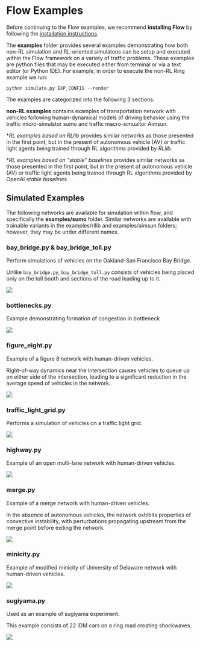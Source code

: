 # Flow Examples

Before continuing to the Flow examples, we recommend **installing Flow** by 
following the [installation instructions](
https://flow.readthedocs.io/en/latest/flow_setup.html).

The **examples** folder provides several examples demonstrating how 
both non-RL simulation and RL-oriented simulatons can be setup and executed 
within the Flow framework on a variety of traffic problems. These examples are 
python files that may be executed either from terminal or via a text editor (or 
Python IDE). For example, in order to execute the non-RL Ring example we run:

```shell
python simulate.py EXP_CONFIG --render
```

The examples are categorized into the following 3 sections:

**non-RL examples** contains examples of transportation network with vehicles
following human-dynamical models of driving behavior using the traffic 
micro-simulator sumo and traffic macro-simualtor Aimsun.

**RL examples based on RLlib* provides similar networks as those presented in 
the first point, but in the present of autonomous vehicle (AV) or traffic light agents 
being trained through RL algorithms provided by *RLlib*.

**RL examples based on "stable" baselines* provides similar networks as those 
presented in the first point, but in the present of autonomous vehicle (AV) or traffic 
light agents being trained through RL algorithms provided by OpenAI *stable 
baselines*.

## Simulated Examples

The following networks are available for simulation within flow, and 
specifically the **examples/sumo** folder. Similar networks are available with 
trainable variants in the examples/rllib and examples/aimsun folders; however, 
they may be under different names.

### bay_bridge.py \& bay_bridge_toll.py

Perform simulations of vehicles on the Oakland-San Francisco Bay Bridge.

Unlike `bay_bridge.py`, `bay_bridge_toll.py` consists of vehicles being placed 
only on the toll booth and sections of the road leading up to it.

![](https://raw.githubusercontent.com/flow-project/flow/master/docs/img/bay_bridge.gif)

### bottlenecks.py

Example demonstrating formation of congestion in bottleneck

![](https://raw.githubusercontent.com/flow-project/flow/master/docs/img/bottlenecks.gif)

### figure_eight.py

Example of a figure 8 network with human-driven vehicles.

Right-of-way dynamics near the intersection causes vehicles to queue up on
either side of the intersection, leading to a significant reduction in the
average speed of vehicles in the network.

![](https://raw.githubusercontent.com/flow-project/flow/master/docs/img/figure_eight.gif)

### traffic_light_grid.py

Performs a simulation of vehicles on a traffic light grid.

![](https://raw.githubusercontent.com/flow-project/flow/master/docs/img/grid.gif)

### highway.py

Example of an open multi-lane network with human-driven vehicles.

![](https://raw.githubusercontent.com/flow-project/flow/master/docs/img/highway.gif)

### merge.py

Example of a merge network with human-driven vehicles.

In the absence of autonomous vehicles, the network exhibits properties of
convective instability, with perturbations propagating upstream from the merge
point before exiting the network.

![](https://raw.githubusercontent.com/flow-project/flow/master/docs/img/merge.gif)

### minicity.py

Example of modified minicity of University of Delaware network with 
human-driven vehicles.

![](https://raw.githubusercontent.com/flow-project/flow/master/docs/img/minicity.gif)

### sugiyama.py

Used as an example of sugiyama experiment.

This example consists of 22 IDM cars on a ring road creating shockwaves.

![](https://raw.githubusercontent.com/flow-project/flow/master/docs/img/sugiyama.gif)
